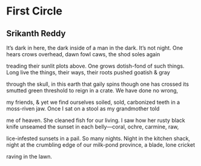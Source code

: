 # First Circle
## Srikanth Reddy
It’s dark in here, the dark inside of a man
in the dark. It’s not night. One hears crows
overhead, dawn fowl caws, the shod soles again

treading their sunlit plots above. One grows
dotish-fond of such things. Long live the things,
their ways, their roots pushed goatish & gray

through the skull, in this earth that gaily spins
though one has crossed its smutted green threshold
to reign in a crate. We have done no wrong,

my friends, & yet we find ourselves soiled,
sold, carbonized teeth in a moss-riven jaw.
Once I sat on a stool as my grandmother told

me of heaven. She cleaned fish for our living. I saw
how her rusty black knife unseamed the sunset
in each belly—coral, ochre, carmine, raw,

lice-infested sunsets in a pail. So many nights.
Night in the kitchen shack, night at the crumbling edge
of our milk-pond province, a blade, lone cricket

raving in the lawn.